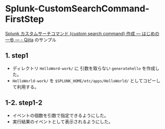 # Splunk-CustomSearchCommand-FirstStep
[Splunk カスタムサーチコマンド (custom search command) 作成 ― はじめの一歩 ― - Qiita](https://qiita.com/msi/items/02d029d655e1f9285806) のサンプル

## 1. step1

* ディレクトリ `HelloWord-work/` に 引数を取らない `generatehello` を作成した。
* `HelloWorld-work/` を `$SPLUNK_HOME/etc/apps/HelloWorld/` としてコピーして利用する。

## 1-2. step1-2

* イベントの個数を引数で指定できるようにした。
* 実行結果のイベントとして表示されるようにした。

